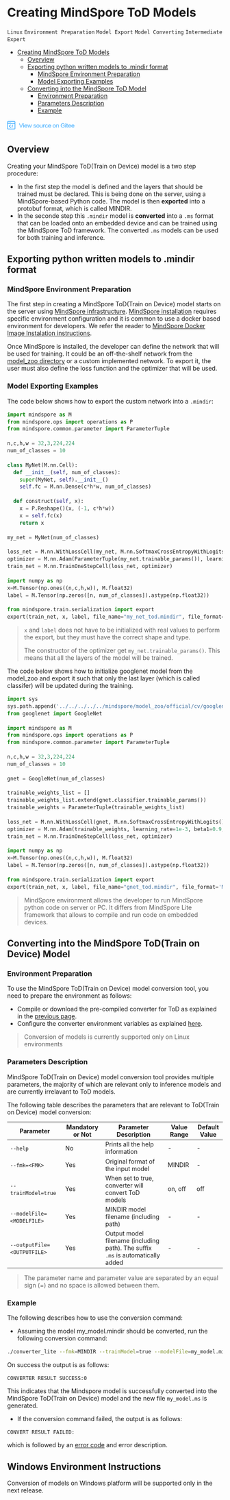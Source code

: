 # Creating MindSpore ToD Models

`Linux` `Environment Preparation` `Model Export` `Model Converting` `Intermediate` `Expert`

<!-- TOC -->

- [Creating MindSpore ToD Models](#creating-mindspore-tod-model)
    - [Overview](#overview)
    - [Exporting python written models to .mindir format](#exporting-python-written-models-to-.mindir-format)
        - [MindSpore Environment Preparation](#mindspore-environment-preparation)
        - [Model Exporting Examples](#model-exporting-examples)
    - [Converting into the MindSpore ToD Model](#converting-into-the-mindspore-tod-model)
        - [Environment Preparation](#environment-preparation)
        - [Parameters Description](#parameters-description)
        - [Example](#example)

<!-- /TOC -->

<a href="https://gitee.com/mindspore/docs/blob/master/tutorials/lite/source_en/use/converter_train.md" target="_blank"><img src="../_static/logo_source.png"></a>

## Overview

Creating your MindSpore ToD(Train on Device) model is a two step procedure:

- In the first step the model is defined and the layers that should be trained must be declared. This is being done on the server, using a MindSpore-based Python code. The model is then <b>exported</b> into a protobuf format, which is called MINDIR.
- In the seconde step this `.mindir` model is <b>converted</b> into a `.ms` format that can be loaded onto an embedded device and can be trained using the MindSpore ToD framework. The converted `.ms` models can be used for both training and inference.

## Exporting python written models to .mindir format

### MindSpore Environment Preparation

The first step in creating a MindSpore ToD(Train on Device) model starts on the server using [MindSpore infrastructure](https://www.mindspore.cn/tutorial/training/en/master/index.html). [MindSpore installation](https://gitee.com/mindspore/mindspore/blob/master/README.md#installation) requires specific environment configuration and it is common to use a docker based environment for developers. We refer the reader to [MindSpore Docker Image Instalation instructions](https://gitee.com/mindspore/mindspore/blob/master/README.md#docker-image).

Once MindSpore is installed, the developer can define the network that will be used for training. It could be an off-the-shelf network from the [model_zoo directory](https://gitee.com/mindspore/mindspore/tree/master/model_zoo) or a custom implemented network. To export it, the user must also define the loss function and the optimizer that will be used.

### Model Exporting Examples

The code below shows how to export the custom network into a `.mindir`:

```python
import mindspore as M
from mindspore.ops import operations as P
from mindspore.common.parameter import ParameterTuple

n,c,h,w = 32,3,224,224
num_of_classes = 10

class MyNet(M.nn.Cell):
  def __init__(self, num_of_classes):
    super(MyNet, self).__init__()
    self.fc = M.nn.Dense(c*h*w, num_of_classes)

  def construct(self, x):
    x = P.Reshape()(x, (-1, c*h*w))
    x = self.fc(x)
    return x

my_net = MyNet(num_of_classes)

loss_net = M.nn.WithLossCell(my_net, M.nn.SoftmaxCrossEntropyWithLogits())
optimizer = M.nn.Adam(ParameterTuple(my_net.trainable_params()), learning_rate=1e-3, beta1=0.9, beta2=0.999, eps=1e-8, use_locking=False, use_nesterov=False, weight_decay=0.0, loss_scale=1.0)
train_net = M.nn.TrainOneStepCell(loss_net, optimizer)

import numpy as np
x=M.Tensor(np.ones((n,c,h,w)), M.float32)
label = M.Tensor(np.zeros([n, num_of_classes]).astype(np.float32))

from mindspore.train.serialization import export
export(train_net, x, label, file_name="my_net_tod.mindir", file_format='MINDIR')
```

> `x` and `label` does not have to be initialized with real values to perform the export, but they must have the correct shape and type.
>
> The constructor of the optimizer get `my_net.trainable_params()`. This means that all the layers of the model will be trained.

The code below shows how to initialize googlenet model from the model_zoo and export it such that only the last layer (which is called classifer) will be updated during the training.

```python
import sys
sys.path.append('../../../../../mindspore/model_zoo/official/cv/googlenet/src/')
from googlenet import GoogleNet

import mindspore as M
from mindspore.ops import operations as P
from mindspore.common.parameter import ParameterTuple

n,c,h,w = 32,3,224,224
num_of_classes = 10

gnet = GoogleNet(num_of_classes)

trainable_weights_list = []
trainable_weights_list.extend(gnet.classifier.trainable_params())
trainable_weights = ParameterTuple(trainable_weights_list)

loss_net = M.nn.WithLossCell(gnet, M.nn.SoftmaxCrossEntropyWithLogits())
optimizer = M.nn.Adam(trainable_weights, learning_rate=1e-3, beta1=0.9, beta2=0.999, eps=1e-8, use_locking=False, use_nesterov=False, weight_decay=0.0, loss_scale=1.0)
train_net = M.nn.TrainOneStepCell(loss_net, optimizer)

import numpy as np
x=M.Tensor(np.ones((n,c,h,w)), M.float32)
label = M.Tensor(np.zeros([n, num_of_classes]).astype(np.float32))

from mindspore.train.serialization import export
export(train_net, x, label, file_name="gnet_tod.mindir", file_format='MINDIR')
```

> MindSpore environment allows the developer to run MindSpore python code on server or PC. It differs from MindSpore Lite framework that allows to compile and run code on embedded devices.

## Converting into the MindSpore ToD(Train on Device) Model

### Environment Preparation

To use the MindSpore ToD(Train on Device) model conversion tool, you need to prepare the environment as follows:

- Compile or download the pre-compiled converter for ToD as explained in the [previous page](https://www.mindspore.cn/tutorial/lite/en/master/use/build.html).
- Configure the converter environment variables as explained [here](https://www.mindspore.cn/tutorial/lite/en/master/use/build.html#output-description).

> Conversion of models is currently supported only on Linux environments

### Parameters Description

MindSpore ToD(Train on Device) model conversion tool provides multiple parameters, the majority of which are relevant only to inference models and are currently irrelavant to ToD models.

The following table describes the parameters that are relevant to ToD(Train on Device) model conversion:

| Parameter  |  Mandatory or Not   |  Parameter Description  | Value Range | Default Value |
| -------- | ------- | ----- | --- | ---- |
| `--help` | No | Prints all the help information | - | - |
| `--fmk=<FMK>`  | Yes | Original format of the input model | MINDIR | - |
| `--trainModel=true` | Yes | When set to true, converter will convert ToD models | on, off | off |
| `--modelFile=<MODELFILE>` | Yes | MINDIR model filename (including path) | - | - |
| `--outputFile=<OUTPUTFILE>` | Yes | Output model filename (including path). The suffix `.ms` is automatically added | - | - |

> The parameter name and parameter value are separated by an equal sign (=) and no space is allowed between them.

### Example

The following describes how to use the conversion command:

- Assuming the model my_model.mindir should be converted, run the following conversion command:

```bash
./converter_lite --fmk=MINDIR --trainModel=true --modelFile=my_model.mindir --outputFile=lenet_tod
```

On success the output is as follows:

```text
CONVERTER RESULT SUCCESS:0
```

This indicates that the Mindspore model is successfully converted into the MindSpore ToD(Train on Device) model and the new file `my_model.ms` is generated.

- If the conversion command failed, the output is as follows:

```text
CONVERT RESULT FAILED:
```

which is followed by an [error code](https://www.mindspore.cn/doc/api_cpp/en/master/errorcode_and_metatype.html) and error description.

## Windows Environment Instructions

Conversion of models on Windows platform will be supported only in the next release.
